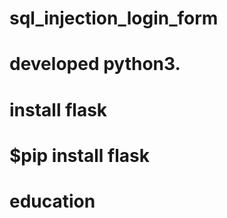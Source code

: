 # sql_injection_login_form

# developed python3.
# install flask 
# $pip install flask

# education
